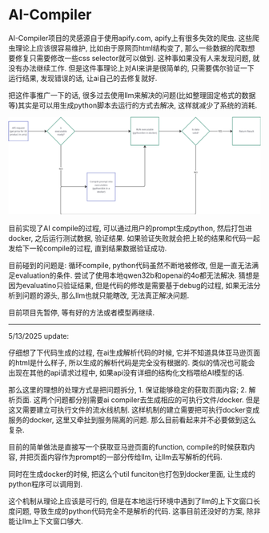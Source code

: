 # AI-Compiler

AI-Compiler项目的灵感源自于使用apify.com, apify上有很多失效的爬虫. 这些爬虫理论上应该很容易维护, 比如由于原网页html结构变了, 那么一些数据的爬取想要修复只需要修改一些css selector就可以做到. 这种事如果没有人来发现问题, 就没有办法继续工作. 但是这件事理论上对AI来讲是很简单的, 只需要偶尔验证一下运行结果, 发现错误的话, 让ai自己的去修复就好. 

把这件事推广一下的话, 很多过去使用llm来解决的问题(比如整理固定格式的数据等)其实是可以用生成python脚本去运行的方式去解决, 这样就减少了系统的消耗. 

![alt text](image.png)

目前实现了AI compile的过程, 可以通过用户的prompt生成python, 然后打包进docker, 之后运行测试数据, 验证结果. 如果验证失败就会把上轮的结果和代码一起发给下一轮compile的过程, 直到结果数据验证成功. 

目前碰到的问题是: 循环compile, python代码虽然不断地被修改, 但是一直无法满足evaluation的条件. 尝试了使用本地qwen32b和openai的4o都无法解决. 猜想是因为evaluatino只验证结果, 但是代码的修改是需要基于debug的过程, 如果无法分析到问题的源头, 那么llm也就只能瞎改, 无法真正解决问题. 

目前项目先暂停, 等有好的方法或者模型再继续. 


---
5/13/2025 update:

仔细想了下代码生成的过程, 在ai生成解析代码的时候, 它并不知道具体亚马逊页面的html是什么样子, 所以生成的解析代码是完全没有根据的. 类似的情况也可能会出现在其他的api请求过程中, 如果api没有详细的结构化文档喂给AI模型的话.

那么这里的理想的处理方式是把问题拆分, 1. 保证能够稳定的获取页面内容; 2. 解析页面. 这两个问题都分别需要ai compiler去生成相应的可执行文件/docker. 但是这又需要建立可执行文件的流水线机制. 这样机制的建立需要把可执行docker变成服务的docker, 这里又牵扯到服务隔离的问题. 那么目前看起来并不必要做到这么复杂. 

目前的简单做法是直接写一个获取亚马逊页面的function, compile的时候获取内容, 并把页面内容作为prompt的一部分传给llm, 让llm去写解析的代码.

同时在生成docker的时候, 把这么个util funciton也打包到docker里面, 让生成的python程序可以调用到.

这个机制从理论上应该是可行的, 但是在本地运行环境中遇到了llm的上下文窗口长度问题, 导致生成的python代码完全不是解析的代码. 这事目前还没好的方案, 除非能让llm上下文窗口够大.